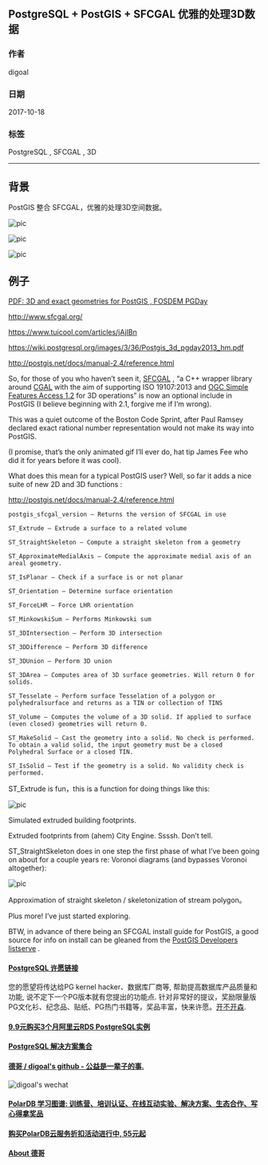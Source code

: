 ## PostgreSQL + PostGIS + SFCGAL 优雅的处理3D数据  
                             
### 作者            
digoal            
            
### 日期             
2017-10-18            
              
### 标签            
PostgreSQL , SFCGAL , 3D      
                        
----                        
                         
## 背景     
  
PostGIS 整合 SFCGAL，优雅的处理3D空间数据。  
  
![pic](20171026_02_pic_001.jpg)  
  
![pic](20171026_02_pic_002.jpg)  
  
![pic](20171026_02_pic_003.jpg)  
  
## 例子  
[PDF: 3D and exact geometries for PostGIS , FOSDEM PGDay](20171026_02_pdf_001.pdf)  
  
http://www.sfcgal.org/  
  
https://www.tuicool.com/articles/jAjIBn  
  
https://wiki.postgresql.org/images/3/36/Postgis_3d_pgday2013_hm.pdf  
  
http://postgis.net/docs/manual-2.4/reference.html  
  
So, for those of you who haven’t seen it, [SFCGAL](http://www.sfcgal.org/) , “a C++ wrapper library around [CGAL](http://www.cgal.org/) with the aim of supporting ISO 19107:2013 and [OGC Simple Features Access 1.2](http://www.opengeospatial.org/standards/sfa) for 3D operations” is now an optional include in PostGIS (I believe beginning with 2.1, forgive me if I’m wrong).    
  
This was a quiet outcome of the Boston Code Sprint, after Paul Ramsey declared exact rational number representation would not make its way into PostGIS.    
  
(I promise, that’s the only animated gif I’ll ever do, hat tip James Fee who did it for years before it was cool).     
  
What does this mean for a typical PostGIS user? Well, so far it adds a nice suite of new 2D and 3D functions :    
  
http://postgis.net/docs/manual-2.4/reference.html  
  
```  
postgis_sfcgal_version — Returns the version of SFCGAL in use  
  
ST_Extrude — Extrude a surface to a related volume  
  
ST_StraightSkeleton — Compute a straight skeleton from a geometry  
  
ST_ApproximateMedialAxis — Compute the approximate medial axis of an areal geometry.  
  
ST_IsPlanar — Check if a surface is or not planar  
  
ST_Orientation — Determine surface orientation  
  
ST_ForceLHR — Force LHR orientation  
  
ST_MinkowskiSum — Performs Minkowski sum  
  
ST_3DIntersection — Perform 3D intersection  
  
ST_3DDifference — Perform 3D difference  
  
ST_3DUnion — Perform 3D union  
  
ST_3DArea — Computes area of 3D surface geometries. Will return 0 for solids.  
  
ST_Tesselate — Perform surface Tesselation of a polygon or polyhedralsurface and returns as a TIN or collection of TINS  
  
ST_Volume — Computes the volume of a 3D solid. If applied to surface (even closed) geometries will return 0.  
  
ST_MakeSolid — Cast the geometry into a solid. No check is performed. To obtain a valid solid, the input geometry must be a closed Polyhedral Surface or a closed TIN.  
  
ST_IsSolid — Test if the geometry is a solid. No validity check is performed.  
```  
  
ST_Extrude is fun，this is a function for doing things like this:   
  
![pic](20171026_02_pic_004.jpg)  
  
Simulated extruded building footprints.  
  
Extruded footprints from (ahem) City Engine. Ssssh. Don’t tell.  
  
ST_StraightSkeleton does in one step the first phase of what I’ve been going on about for a couple years re: Voronoi diagrams (and bypasses Voronoi altogether):  
  
![pic](20171026_02_pic_005.jpg)  
  
Approximation of straight skeleton / skeletonization of stream polygon。  
  
Plus more! I’ve just started exploring.  
  
BTW, in advance of there being an SFCGAL install guide for PostGIS, a good source for info on install can be gleaned from the [PostGIS Developers listserve](http://osgeo-org.1560.x6.nabble.com/SFCGAL-trouble-installing-td5083390.html) .     
  
  
  
  
  
  
  
  
  
  
  
  
  
  
  
  
  
  
  
  
  
  
  
  
  
  
  
  
  
  
  
  
  
  
  
  
  
  
  
  
  
  
  
  
  
  
  
  
  
  
  
  
  
  
  
  
  
  
  
  
  
  
  
  
  
  
  
  
  
  
  
  
  
#### [PostgreSQL 许愿链接](https://github.com/digoal/blog/issues/76 "269ac3d1c492e938c0191101c7238216")
您的愿望将传达给PG kernel hacker、数据库厂商等, 帮助提高数据库产品质量和功能, 说不定下一个PG版本就有您提出的功能点. 针对非常好的提议，奖励限量版PG文化衫、纪念品、贴纸、PG热门书籍等，奖品丰富，快来许愿。[开不开森](https://github.com/digoal/blog/issues/76 "269ac3d1c492e938c0191101c7238216").  
  
  
#### [9.9元购买3个月阿里云RDS PostgreSQL实例](https://www.aliyun.com/database/postgresqlactivity "57258f76c37864c6e6d23383d05714ea")
  
  
#### [PostgreSQL 解决方案集合](https://yq.aliyun.com/topic/118 "40cff096e9ed7122c512b35d8561d9c8")
  
  
#### [德哥 / digoal's github - 公益是一辈子的事.](https://github.com/digoal/blog/blob/master/README.md "22709685feb7cab07d30f30387f0a9ae")
  
  
![digoal's wechat](../pic/digoal_weixin.jpg "f7ad92eeba24523fd47a6e1a0e691b59")
  
  
#### [PolarDB 学习图谱: 训练营、培训认证、在线互动实验、解决方案、生态合作、写心得拿奖品](https://www.aliyun.com/database/openpolardb/activity "8642f60e04ed0c814bf9cb9677976bd4")
  
  
#### [购买PolarDB云服务折扣活动进行中, 55元起](https://www.aliyun.com/activity/new/polardb-yunparter?userCode=bsb3t4al "e0495c413bedacabb75ff1e880be465a")
  
  
#### [About 德哥](https://github.com/digoal/blog/blob/master/me/readme.md "a37735981e7704886ffd590565582dd0")
  
